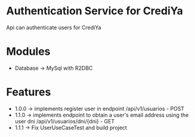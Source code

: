 # Authentication Service for CrediYa
 Api can authenticate users for CrediYa

# Modules
* Database -> MySql with R2DBC

# Features
* 1.0.0 -> implements register user in endpoint /api/v1/usuarios - POST
* 1.1.0 -> implements endpoint to obtain a user's email address using the user dni /api/v1/usuarios/dni/{dni} - GET
* 1.1.1 -> Fix UserUseCaseTest and build project